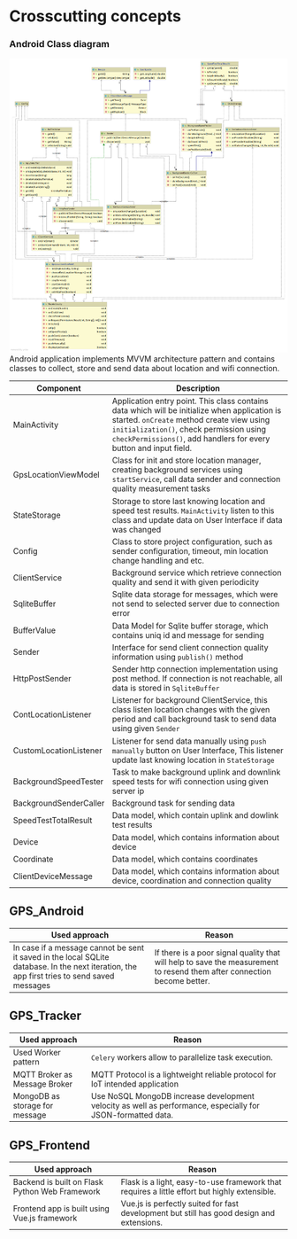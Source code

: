 # Crosscutting concepts

### Android Class diagram
![AndroidOverview](schemes/classes/android/class.png)
Android application implements MVVM architecture pattern and contains classes to collect, store and send data about location and wifi connection.

|Component|Description|
|---|---|
|MainActivity|Application entry point. This class contains data which will be initialize when application is started. `onCreate` method create view using `initialization()`, check permission using `checkPermissions()`, add handlers for every button and input field.|
|GpsLocationViewModel|Class for init and store location manager, creating background services using `startService`, call data sender and connection quality measurement tasks|
|StateStorage|Storage to store last knowing location and speed test results. `MainActivity` listen to this class and update data on User Interface if data was changed|
|Config|Class to store project configuration, such as sender configuration, timeout, min location change handling and etc.|
|ClientService|Background service which retrieve connection quality and send it with given periodicity|
|SqliteBuffer|Sqlite data storage for messages, which were not send to selected server due to connection error|
|BufferValue|Data Model for Sqlite buffer storage, which contains uniq id and message for sending|
|Sender|Interface for send client connection quality information using `publish()` method|
|HttpPostSender|Sender http connection implementation using post method. If connection is not reachable, all data is stored in `SqliteBuffer`|
|ContLocationListener|Listener for background ClientService, this class listen location changes with the given period and call background task to send data using given `Sender`|
|CustomLocationListener|Listener for send data manually using `push manually` button on User Interface, This listener update last knowing location in `StateStorage`|
|BackgroundSpeedTester|Task to make background uplink and downlink speed tests for wifi connection using given server ip|
|BackgroundSenderCaller|Background task for sending data|
|SpeedTestTotalResult|Data model, which contain uplink and dowlink test results|
|Device|Data model, which contains information about device|
|Coordinate|Data model, which contains coordinates |
|ClientDeviceMessage|Data model, which contains information about device, coordination and connection quality|


## GPS_Android

|Used approach|Reason|
|---|---|
|In case if a message cannot be sent it saved in the local SQLite database. In the next iteration, the app first tries to send saved messages | If there is a poor signal quality that will help to save the measurement to resend them after connection become better.|

## GPS_Tracker

|Used approach|Reason|
|---|---|
|Used Worker pattern| `Celery` workers allow to parallelize task execution. |
|MQTT Broker as Message Broker|MQTT Protocol is a lightweight reliable protocol for IoT intended application|
|MongoDB as storage for message|Use NoSQL MongoDB increase development velocity as well as performance, especially for JSON-formatted data.|

## GPS_Frontend

|Used approach|Reason|
|---|---|
|Backend is built on Flask Python Web Framework|Flask is a light, easy-to-use framework that requires a little effort but highly extensible.|
|Frontend app is built using Vue.js framework|Vue.js is perfectly suited for fast development but still has good design and extensions.|
